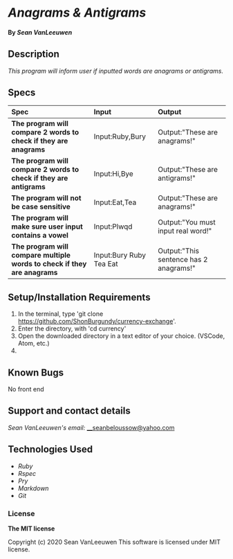 # _Anagrams & Antigrams_


#### By _**Sean VanLeeuwen**_

## Description

_This program will inform user if inputted words are anagrams or antigrams._

## Specs

| Spec | Input | Output |
| :------------- | :------------- | :------------- |
| **The program will compare 2 words to check if they are anagrams** | Input:Ruby,Bury | Output:"These are anagrams!" |
| **The program will compare 2 words to check if they are antigrams** | Input:Hi,Bye | Output:"These are antigrams!" |
| **The program will not be case sensitive** | Input:Eat,Tea | Output:"These are anagrams!" |
| **The program will make sure user input contains a vowel** | Input:Plwqd | Output:"You must input real word!" |
| **The program will compare multiple words to check if they are anagrams** | Input:Bury Ruby Tea Eat | Output:"This sentence has 2 anagrams!" |


## Setup/Installation Requirements

1. In the terminal, type 'git clone https://github.com/ShonBurgundy/currency-exchange'.
1. Enter the directory, with 'cd currency' 
1. Open the downloaded directory in a text editor of your choice.
  (VSCode, Atom, etc.) 
1. 


## Known Bugs

No front end

## Support and contact details

_Sean VanLeeuwen's email:_
__seanbeloussow@yahoo.com

## Technologies Used

* _Ruby_
* _Rspec_
* _Pry_
* _Markdown_
* _Git_

### License

**The MIT license**

Copyright (c) 2020 Sean VanLeeuwen
This software is licensed under MIT license.